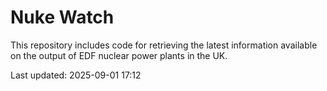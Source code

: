 # Nuke Watch

This repository includes code for retrieving the latest information available on the output of EDF nuclear power plants in the UK.

Last updated: 2025-09-01 17:12